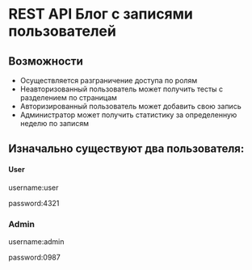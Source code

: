 # REST API Блог с записями пользователей

## Возможности

- Осуществляется разграничение доступа по ролям
- Неавторизованный пользователь может получить тесты с разделением по страницам
- Авторизированный пользователь может добавить свою запись
- Администратор может получить статистику за определенную неделю по записям

## Изначально существуют два пользователя:

#### User

username:user

password:4321

### Admin

username:admin

password:0987
